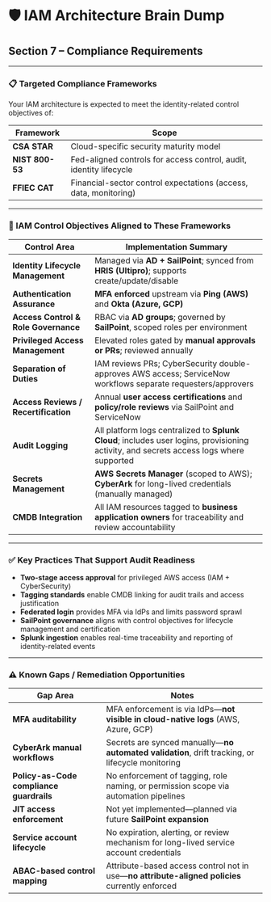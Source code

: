 # 🛡️ IAM Architecture Brain Dump  
## Section 7 – Compliance Requirements

---

### 📋 Targeted Compliance Frameworks

Your IAM architecture is expected to meet the identity-related control objectives of:

| Framework     | Scope                                                                 |
|---------------|-----------------------------------------------------------------------|
| **CSA STAR**  | Cloud-specific security maturity model                                |
| **NIST 800-53** | Fed-aligned controls for access control, audit, identity lifecycle     |
| **FFIEC CAT** | Financial-sector control expectations (access, data, monitoring)       |

---

### 🔐 IAM Control Objectives Aligned to These Frameworks

| Control Area                         | Implementation Summary                                                                 |
|-------------------------------------|-----------------------------------------------------------------------------------------|
| **Identity Lifecycle Management**   | Managed via **AD + SailPoint**; synced from **HRIS (Ultipro)**; supports create/update/disable |
| **Authentication Assurance**        | **MFA enforced** upstream via **Ping (AWS)** and **Okta (Azure, GCP)**                  |
| **Access Control & Role Governance**| RBAC via **AD groups**; governed by **SailPoint**, scoped roles per environment         |
| **Privileged Access Management**    | Elevated roles gated by **manual approvals or PRs**; reviewed annually                 |
| **Separation of Duties**            | IAM reviews PRs; CyberSecurity double-approves AWS access; ServiceNow workflows separate requesters/approvers |
| **Access Reviews / Recertification**| Annual **user access certifications** and **policy/role reviews** via SailPoint and ServiceNow |
| **Audit Logging**                   | All platform logs centralized to **Splunk Cloud**; includes user logins, provisioning activity, and secrets access logs where supported |
| **Secrets Management**              | **AWS Secrets Manager** (scoped to AWS); **CyberArk** for long-lived credentials (manually managed) |
| **CMDB Integration**                | All IAM resources tagged to **business application owners** for traceability and review accountability |

---

### ✅ Key Practices That Support Audit Readiness

- **Two-stage access approval** for privileged AWS access (IAM + CyberSecurity)
- **Tagging standards** enable CMDB linking for audit trails and access justification
- **Federated login** provides MFA via IdPs and limits password sprawl
- **SailPoint governance** aligns with control objectives for lifecycle management and certification
- **Splunk ingestion** enables real-time traceability and reporting of identity-related events

---

### ⚠️ Known Gaps / Remediation Opportunities

| Gap Area                            | Notes                                                                                  |
|-------------------------------------|-----------------------------------------------------------------------------------------|
| **MFA auditability**                | MFA enforcement is via IdPs—**not visible in cloud-native logs** (AWS, Azure, GCP)     |
| **CyberArk manual workflows**       | Secrets are synced manually—**no automated validation**, drift tracking, or lifecycle monitoring |
| **Policy-as-Code compliance guardrails** | No enforcement of tagging, role naming, or permission scope via automation pipelines  |
| **JIT access enforcement**          | Not yet implemented—planned via future **SailPoint expansion**                         |
| **Service account lifecycle**       | No expiration, alerting, or review mechanism for long-lived service account credentials |
| **ABAC-based control mapping**      | Attribute-based access control not in use—**no attribute-aligned policies** currently enforced |
